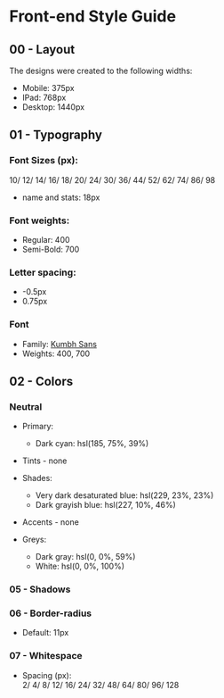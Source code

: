 # Front-end Style Guide

## 00 - Layout

The designs were created to the following widths:

- Mobile: 375px
- IPad: 768px
- Desktop: 1440px

## 01 - Typography

### Font Sizes (px):

10/ 12/ 14/ 16/ 18/ 20/ 24/ 30/ 36/ 44/ 52/ 62/ 74/ 86/ 98

- name and stats: 18px

### Font weights:

- Regular: 400
- Semi-Bold: 700

### Letter spacing:

- -0.5px
- 0.75px

### Font

- Family: [Kumbh Sans](https://fonts.google.com/specimen/Kumbh+Sans)
- Weights: 400, 700

## 02 - Colors

### Neutral

- Primary:

  - Dark cyan: hsl(185, 75%, 39%)

- Tints - none
- Shades:
  - Very dark desaturated blue: hsl(229, 23%, 23%)
  - Dark grayish blue: hsl(227, 10%, 46%)
- Accents - none
- Greys:
  - Dark gray: hsl(0, 0%, 59%)
  - White: hsl(0, 0%, 100%)

### 05 - Shadows

### 06 - Border-radius

- Default: 11px

### 07 - Whitespace

- Spacing (px): \
  2/ 4/ 8/ 12/ 16/ 24/ 32/ 48/ 64/ 80/ 96/ 128
